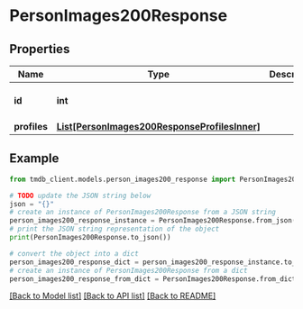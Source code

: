 # PersonImages200Response


## Properties

Name | Type | Description | Notes
------------ | ------------- | ------------- | -------------
**id** | **int** |  | [optional] [default to 0]
**profiles** | [**List[PersonImages200ResponseProfilesInner]**](PersonImages200ResponseProfilesInner.md) |  | [optional] 

## Example

```python
from tmdb_client.models.person_images200_response import PersonImages200Response

# TODO update the JSON string below
json = "{}"
# create an instance of PersonImages200Response from a JSON string
person_images200_response_instance = PersonImages200Response.from_json(json)
# print the JSON string representation of the object
print(PersonImages200Response.to_json())

# convert the object into a dict
person_images200_response_dict = person_images200_response_instance.to_dict()
# create an instance of PersonImages200Response from a dict
person_images200_response_from_dict = PersonImages200Response.from_dict(person_images200_response_dict)
```
[[Back to Model list]](../README.md#documentation-for-models) [[Back to API list]](../README.md#documentation-for-api-endpoints) [[Back to README]](../README.md)



